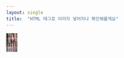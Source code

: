 ```yaml
---
layout: single
title:  "HTML 태그로 이미지 넣어지나 확인해볼게요"
---
```


<img src='../assets/images/MeInGame.png' height=50 width=30>
